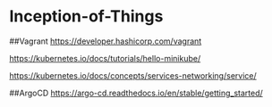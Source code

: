 # Inception-of-Things

##Vagrant </b>
https://developer.hashicorp.com/vagrant

https://kubernetes.io/docs/tutorials/hello-minikube/

https://kubernetes.io/docs/concepts/services-networking/service/

##ArgoCD
https://argo-cd.readthedocs.io/en/stable/getting_started/


